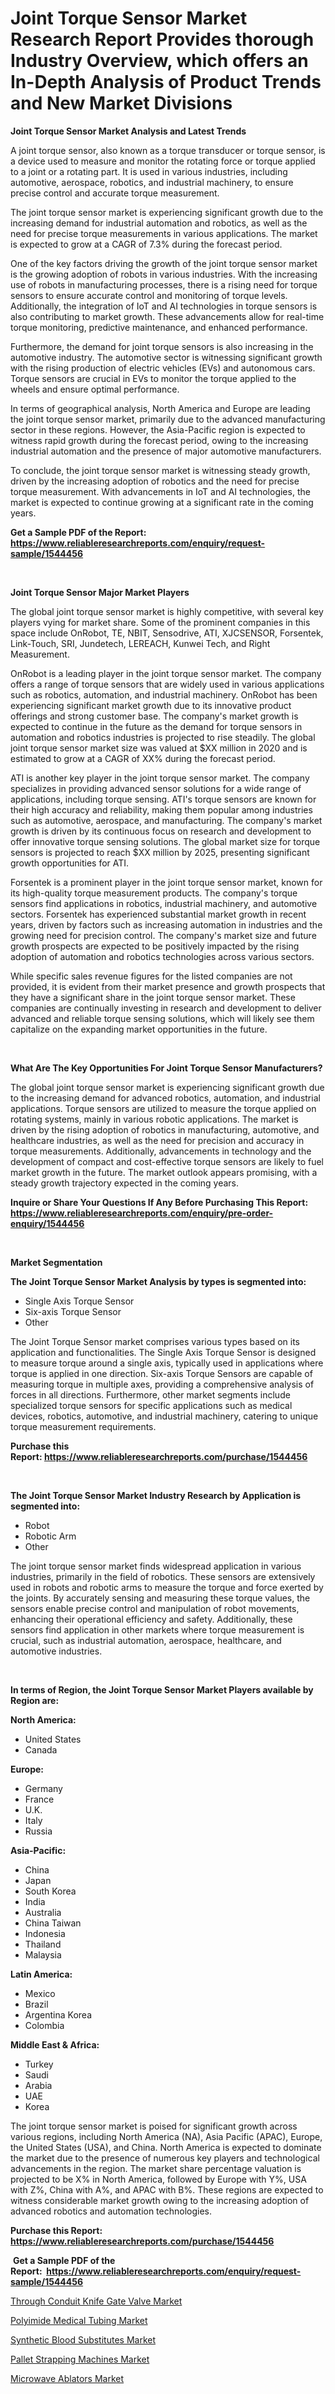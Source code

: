 <p><h1>Joint Torque Sensor Market Research Report Provides thorough Industry Overview, which offers an In-Depth Analysis of Product Trends and New Market Divisions</h1></p><p><strong>Joint Torque Sensor Market Analysis and Latest Trends</strong></p>
<p><p>A joint torque sensor, also known as a torque transducer or torque sensor, is a device used to measure and monitor the rotating force or torque applied to a joint or a rotating part. It is used in various industries, including automotive, aerospace, robotics, and industrial machinery, to ensure precise control and accurate torque measurement.</p><p>The joint torque sensor market is experiencing significant growth due to the increasing demand for industrial automation and robotics, as well as the need for precise torque measurements in various applications. The market is expected to grow at a CAGR of 7.3% during the forecast period.</p><p>One of the key factors driving the growth of the joint torque sensor market is the growing adoption of robots in various industries. With the increasing use of robots in manufacturing processes, there is a rising need for torque sensors to ensure accurate control and monitoring of torque levels. Additionally, the integration of IoT and AI technologies in torque sensors is also contributing to market growth. These advancements allow for real-time torque monitoring, predictive maintenance, and enhanced performance.</p><p>Furthermore, the demand for joint torque sensors is also increasing in the automotive industry. The automotive sector is witnessing significant growth with the rising production of electric vehicles (EVs) and autonomous cars. Torque sensors are crucial in EVs to monitor the torque applied to the wheels and ensure optimal performance.</p><p>In terms of geographical analysis, North America and Europe are leading the joint torque sensor market, primarily due to the advanced manufacturing sector in these regions. However, the Asia-Pacific region is expected to witness rapid growth during the forecast period, owing to the increasing industrial automation and the presence of major automotive manufacturers.</p><p>To conclude, the joint torque sensor market is witnessing steady growth, driven by the increasing adoption of robotics and the need for precise torque measurement. With advancements in IoT and AI technologies, the market is expected to continue growing at a significant rate in the coming years.</p></p>
<p><strong>Get a Sample PDF of the Report:&nbsp; <a href="https://www.reliableresearchreports.com/enquiry/request-sample/1544456">https://www.reliableresearchreports.com/enquiry/request-sample/1544456</a></strong></p>
<p>&nbsp;</p>
<p><strong>Joint Torque Sensor Major Market Players</strong></p>
<p><p>The global joint torque sensor market is highly competitive, with several key players vying for market share. Some of the prominent companies in this space include OnRobot, TE, NBIT, Sensodrive, ATI, XJCSENSOR, Forsentek, Link-Touch, SRI, Jundetech, LEREACH, Kunwei Tech, and Right Measurement.</p><p>OnRobot is a leading player in the joint torque sensor market. The company offers a range of torque sensors that are widely used in various applications such as robotics, automation, and industrial machinery. OnRobot has been experiencing significant market growth due to its innovative product offerings and strong customer base. The company's market growth is expected to continue in the future as the demand for torque sensors in automation and robotics industries is projected to rise steadily. The global joint torque sensor market size was valued at $XX million in 2020 and is estimated to grow at a CAGR of XX% during the forecast period.</p><p>ATI is another key player in the joint torque sensor market. The company specializes in providing advanced sensor solutions for a wide range of applications, including torque sensing. ATI's torque sensors are known for their high accuracy and reliability, making them popular among industries such as automotive, aerospace, and manufacturing. The company's market growth is driven by its continuous focus on research and development to offer innovative torque sensing solutions. The global market size for torque sensors is projected to reach $XX million by 2025, presenting significant growth opportunities for ATI.</p><p>Forsentek is a prominent player in the joint torque sensor market, known for its high-quality torque measurement products. The company's torque sensors find applications in robotics, industrial machinery, and automotive sectors. Forsentek has experienced substantial market growth in recent years, driven by factors such as increasing automation in industries and the growing need for precision control. The company's market size and future growth prospects are expected to be positively impacted by the rising adoption of automation and robotics technologies across various sectors.</p><p>While specific sales revenue figures for the listed companies are not provided, it is evident from their market presence and growth prospects that they have a significant share in the joint torque sensor market. These companies are continually investing in research and development to deliver advanced and reliable torque sensing solutions, which will likely see them capitalize on the expanding market opportunities in the future.</p></p>
<p>&nbsp;</p>
<p><strong>What Are The Key Opportunities For Joint Torque Sensor Manufacturers?</strong></p>
<p><p>The global joint torque sensor market is experiencing significant growth due to the increasing demand for advanced robotics, automation, and industrial applications. Torque sensors are utilized to measure the torque applied on rotating systems, mainly in various robotic applications. The market is driven by the rising adoption of robotics in manufacturing, automotive, and healthcare industries, as well as the need for precision and accuracy in torque measurements. Additionally, advancements in technology and the development of compact and cost-effective torque sensors are likely to fuel market growth in the future. The market outlook appears promising, with a steady growth trajectory expected in the coming years.</p></p>
<p><strong>Inquire or Share Your Questions If Any Before Purchasing This Report: <a href="https://www.reliableresearchreports.com/enquiry/pre-order-enquiry/1544456">https://www.reliableresearchreports.com/enquiry/pre-order-enquiry/1544456</a></strong></p>
<p>&nbsp;</p>
<p><strong>Market Segmentation</strong></p>
<p><strong>The Joint Torque Sensor Market Analysis by types is segmented into:</strong></p>
<p><ul><li>Single Axis Torque Sensor</li><li>Six-axis Torque Sensor</li><li>Other</li></ul></p>
<p><p>The Joint Torque Sensor market comprises various types based on its application and functionalities. The Single Axis Torque Sensor is designed to measure torque around a single axis, typically used in applications where torque is applied in one direction. Six-axis Torque Sensors are capable of measuring torque in multiple axes, providing a comprehensive analysis of forces in all directions. Furthermore, other market segments include specialized torque sensors for specific applications such as medical devices, robotics, automotive, and industrial machinery, catering to unique torque measurement requirements.</p></p>
<p><strong>Purchase this Report:&nbsp;<a href="https://www.reliableresearchreports.com/purchase/1544456">https://www.reliableresearchreports.com/purchase/1544456</a></strong></p>
<p>&nbsp;</p>
<p><strong>The Joint Torque Sensor Market Industry Research by Application is segmented into:</strong></p>
<p><ul><li>Robot</li><li>Robotic Arm</li><li>Other</li></ul></p>
<p><p>The joint torque sensor market finds widespread application in various industries, primarily in the field of robotics. These sensors are extensively used in robots and robotic arms to measure the torque and force exerted by the joints. By accurately sensing and measuring these torque values, the sensors enable precise control and manipulation of robot movements, enhancing their operational efficiency and safety. Additionally, these sensors find application in other markets where torque measurement is crucial, such as industrial automation, aerospace, healthcare, and automotive industries.</p></p>
<p>&nbsp;</p>
<p><strong>In terms of Region, the Joint Torque Sensor Market Players available by Region are:</strong></p>
<p>
    <p> <strong> North America: </strong>
        <ul>
            <li>United States</li>
            <li>Canada</li>
        </ul>
        </p> 
    <p> <strong> Europe: </strong>
        <ul>
            <li>Germany</li>
            <li>France</li>
            <li>U.K.</li>
            <li>Italy</li>
            <li>Russia</li>
        </ul>
        </p> 
    <p> <strong> Asia-Pacific: </strong>
        <ul>
            <li>China</li>
            <li>Japan</li>
            <li>South Korea</li>
            <li>India</li>
            <li>Australia</li>
            <li>China Taiwan</li>
            <li>Indonesia</li>
            <li>Thailand</li>
            <li>Malaysia</li>
        </ul>
        </p> 
    <p> <strong> Latin America: </strong>
        <ul>
            <li>Mexico</li>
            <li>Brazil</li>
            <li>Argentina Korea</li>
            <li>Colombia</li>
        </ul>
        </p> 
    <p> <strong> Middle East & Africa: </strong>
        <ul>
            <li>Turkey</li>
            <li>Saudi</li>
            <li>Arabia</li>
            <li>UAE</li>
            <li>Korea</li>
        </ul>
    </p>
    </p>
<p><p>The joint torque sensor market is poised for significant growth across various regions, including North America (NA), Asia Pacific (APAC), Europe, the United States (USA), and China. North America is expected to dominate the market due to the presence of numerous key players and technological advancements in the region. The market share percentage valuation is projected to be X% in North America, followed by Europe with Y%, USA with Z%, China with A%, and APAC with B%. These regions are expected to witness considerable market growth owing to the increasing adoption of advanced robotics and automation technologies.</p></p>
<p><strong>Purchase this Report: <a href="https://www.reliableresearchreports.com/purchase/1544456">https://www.reliableresearchreports.com/purchase/1544456</a></strong></p>
<p>&nbsp;<strong>Get a Sample PDF of the Report:&nbsp;&nbsp;<a href="https://www.reliableresearchreports.com/enquiry/request-sample/1544456">https://www.reliableresearchreports.com/enquiry/request-sample/1544456</a></strong></p>
<p><strong></strong></p>
<p><p><a href="https://github.com/rahu1502/Market-Research-Report-List-2/blob/main/through-conduit-knife-gate-valve-market.md">Through Conduit Knife Gate Valve Market</a></p><p><a href="https://medium.com/@loretadervishi2013/polyimide-medical-tubing-market-size-and-market-trends-complete-industry-overview-2023-to-2030-b488384e5892">Polyimide Medical Tubing Market</a></p><p><a href="https://medium.com/@loretadervishi2013/synthetic-blood-substitutes-market-report-reveals-the-latest-trends-and-growth-opportunities-of-0bde936c1d6e">Synthetic Blood Substitutes Market</a></p><p><a href="https://github.com/rahu1505/Market-Research-Report-List-2/blob/main/pallet-strapping-machines-market.md">Pallet Strapping Machines Market</a></p><p><a href="https://medium.com/@loretadervishi2013/microwave-ablators-market-share-evolution-and-market-growth-trends-2023-2030-19ce8c4d6b84">Microwave Ablators Market</a></p></p>